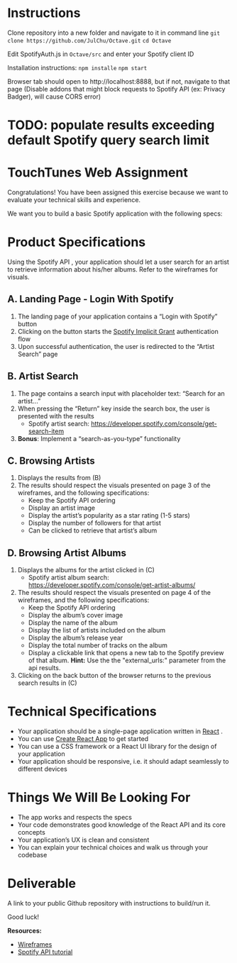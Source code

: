 # Instructions
Clone repository into a new folder and navigate to it in command line
`git clone https://github.com/JulChu/Octave.git`
`cd Octave`

Edit SpotifyAuth.js in `Octave/src` and enter your Spotify client ID

Installation instructions:
`npm installe`
`npm start`

Browser tab should open to http://localhost:8888, but if not, navigate to that page
(Disable addons that might block requests to Spotify API (ex: Privacy Badger), will cause CORS error)

# TODO: populate results exceeding default Spotify query search limit

# TouchTunes Web Assignment

Congratulations! You have been assigned this exercise because we want to evaluate your technical skills and experience.

We want you to build a basic Spotify application with the following specs:

# Product Specifications

Using the  Spotify API , your application should let a user search for an artist to retrieve information
about his/her albums. Refer to the wireframes for visuals.

## A. Landing Page - Login With Spotify

1. The landing page of your application contains a “Login with Spotify” button
2. Clicking on the button starts the [Spotify Implicit Grant](https://developer.spotify.com/documentation/general/guides/authorization-guide/#implicit-grant-flow) authentication flow
3. Upon successful authentication, the user is redirected to the “Artist Search” page

## B. Artist Search

1. The page contains a search input with placeholder text: “Search for an artist...”
2. When pressing the “Return” key inside the search box, the user is presented with the results
    - Spotify artist search: https://developer.spotify.com/console/get-search-item
4. __Bonus__: Implement a “search-as-you-type” functionality

## C. Browsing Artists
  1. Displays the results from (B)
  2. The results should respect the visuals presented on page 3 of the wireframes, and the following specifications:
      - Keep the Spotify API ordering
      - Display an artist image
      - Display the artist’s popularity as a star rating (1-5 stars)
      - Display the number of followers for that artist
      - Can be clicked to retrieve that artist’s album

## D. Browsing Artist Albums
1. Displays the albums for the artist clicked in (C)
    - Spotify artist album search: https://developer.spotify.com/console/get-artist-albums/
2. The results should respect the visuals presented on page 4 of the wireframes, and the following specifications:
    - Keep the Spotify API ordering
    - Display the album’s cover image
    - Display the name of the album
    - Display the list of artists included on the album
    - Display the album’s release year
    - Display the total number of tracks on the album
    - Display a clickable link that opens a new tab to the Spotify preview of that album.
    __Hint:__ Use the the "external_urls:" parameter from the api results.
3. Clicking on the back button of the browser returns to the previous search results in (C)

# Technical Specifications

- Your application should be a single-page application written in [React](https://reactjs.org) .
- You can use  [Create React App](https://create-react-app.dev/) to get started
- You can use a CSS framework or a React UI library for the design of your application
- Your application should be responsive, i.e. it should adapt seamlessly to different
devices

# Things We Will Be Looking For

- The app works and respects the specs
- Your code demonstrates good knowledge of the React API and its core concepts
- Your application’s UX is clean and consistent
- You can explain your technical choices and walk us through your codebase

# Deliverable

A link to your public Github repository with instructions to build/run it.

Good luck!

__Resources:__
- [Wireframes](/wireframes.pdf)
- [Spotify API tutorial](https://developer.spotify.com/documentation/web-api/quick-start/)
